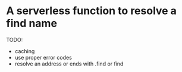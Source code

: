 # A serverless function to resolve a find name


TODO:
 - caching
 - use proper error codes
 - resolve an address or ends with .find or find


